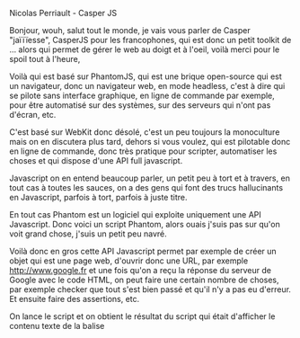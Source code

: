 Nicolas Perriault - Casper JS

Bonjour, wouh, salut tout le monde, je vais vous parler de Casper "jaïïïesse", CasperJS pour les francophones, qui est donc un petit toolkit de … alors qui permet de gérer le web au doigt et à l'oeil, voilà merci pour le spoil tout à l'heure, 

Voilà qui est basé sur PhantomJS, qui est une brique open-source qui est un navigateur, donc un navigateur web, en mode headless, c'est à dire qui se pilote sans interface graphique, en ligne de commande par exemple, pour être automatisé sur des systèmes, sur des serveurs qui n'ont pas d'écran, etc.

C'est basé sur WebKit donc désolé, c'est un peu toujours la monoculture mais on en discutera plus tard, dehors si vous voulez, qui est pilotable donc en ligne de commande, donc très pratique pour scripter, automatiser les choses et qui dispose d'une API  full javascript. 

Javascript on en entend beaucoup parler, un petit peu à tort et à travers, en tout cas à toutes les sauces, on a des gens qui font des trucs hallucinants en Javascript, parfois à tort, parfois à juste titre. 

En tout cas Phantom est un logiciel qui exploite uniquement une API Javascript. Donc voici un script Phantom, alors ouais j'suis pas sur qu'on voit grand chose, j'suis un petit peu navré. 

Voilà donc en gros cette API Javascript permet par exemple de créer un objet qui est une page web, d'ouvrir donc une URL, par exemple http://www.google.fr et une fois qu'on a reçu la réponse du serveur de Google avec le code HTML, on peut faire une certain nombre de choses, par exemple checker que tout s'est bien passé et qu'il n'y a pas eu d'erreur. Et ensuite faire des assertions, etc.

On lance le script et on obtient le résultat du script qui était d'afficher le contenu texte de la balise <title>. 

On peut faire des choses extrêmement complexes, donc là comme on voit rien, j'vais juste vous dire ce que ça fait très rapidement : ça va sur le site de http://sudweb.fr et ça récupère le programme dans un tableau d'objets JSON, tout simplement.

Donc vous voyez on pilote vraiment un navigateur web en ligne de commande et en utilisant des scripts Javascript tous bêtes, donc si vous faîtes du jQuery des choses comme ça, vous savez à priori coder en Javascript et faire ça. 

Mais on a un petit problème avec PhantomJS quand même , parce que c'est une super lib' mais comment on clique, comment on interagit avec la page, comment on enchaîne les interactions, simplement, facilement, et surtout comment on vérifie des trucs et éventuellement d'où vient le vent mais ça je n'y répondrai pas.

Un petit détour en Egypte avec … les pyramides de l'enfer. Qu'est-ce que c'est que les pyramides de l'enfer, c'est la gestion de la synchronicité en Javascript, je sais pas si vous avez … ça s'adresse surtout aux codeurs …  mais vous avez tous rencontré ça théoriquement à un moment ou à un autre, on a des fonctions qui passent en argument des callbacks, tout ça s'enchaîne, il faut attendre le résultat de l'appel précédent pour décider de ce qu'on fait ensuite.

Donc ça, ça fait des choses qui partent vers la droite, et tout ce qui part vers la droite n'est pas maintenable. (rires)

Alors … c'est là qu'arrive CasperJS (applaudissements) 

CasperJS va essayer de répondre à un certain nombre de problématiques qui sont posés par Phantom en terme d'ergonomie, d'utilisabilité du code, etc. et donc c'est bien évidemment basé sur PhantomJS, et propose une API haut niveau, par dessus, qui va simplifier cette fameuse gestion de la synchronicité, des méthodes pour interagir avec la page, créer des scénarios de navigation, et effectivement tester des sites web, parce que c'est peu ça aussi un des objectifs. 

Donc au niveau de la synchronicité, voilà on a tout ferré à gauche, ça marche. Et voilà on a un petit Event Listener, c'est l'équivalent du script PhantomJS, que je vous ai affiché tout à l'heure, ça fait exactement la même chose, c'est-à-dire qu'on ne se prend plus la tête avec des callbacks, des callbacks, des callbacks, on les enchaîne très simplement avec une API qui semble d' utilisation très naturelle. 

Au niveau des clics c'est pareil, on a une méthode qu'on voit pas à l'écran mais qui s'appelle Click et qui permet de prendre en argument un sélecteur CSS, et depuis deux semaines un sélecteur XPath éventuellement, pour dire je veux cliquer sur tel bouton, on lance le script et on obtient les mêmes résultats qu'avec PhantomJS. 

Au niveau des tests, de la même manière, on peut tout à fait partir sur l'utilisation de cette API pour générer des tests qui en plus ont l'amabilité d'être colorisés et exportables sous par exemple Jenkins avec des résultats au format XUnit. 

Le site est parfaitement documenté, je dis parfaitement, j'en ai assez chié pour dire parfaitement.

Les limitations, c'est WebKit only, donc ça ne remplace pas Selenium, ça n'a pas d'interface graphique, donc c'est très difficile de se projeter, il faut s'abstraire et utiliser beaucoup en fait la console de Firebug ou un bookmarklet depuis avant hier. 

Et les gros intérêts dans les petites features intéressantes qu'apporte Casper, ça vaut réapprend Javascript ou ça vous apprend Javascript si vous connaissez pas, ça vous réapprend le DOM, c'est bien parce qu'on a beaucoup de couches d'abstractions par dessus le DOM mais remettre un peu les pieds dedans des fois c'est aussi sympa, ça vous réapprend le web parce qu'on est vraiment au plus bas niveau de ce qui se passe dans un navigateur et des échanges qu'on peut avoir en AJAX avec les serveurs, etc. et souvent à mieux connaître votre propre site.

Voilà je vous remercie (0:00).

 



